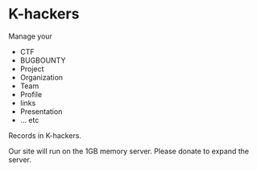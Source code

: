 # K-hackers
Manage your
+ CTF
+ BUGBOUNTY
+ Project
+ Organization
+ Team
+ Profile
+ links
+ Presentation
+ ... etc


Records in K-hackers.


Our site will run on the 1GB memory server.
Please donate to expand the server.


